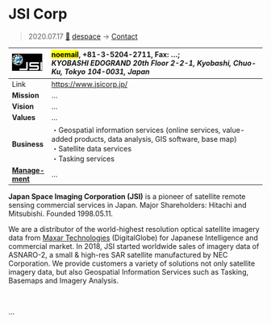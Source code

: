 # JSI Corp
> 2020.07.17 [🚀](../index/index.md) [despace](index.md) → [Contact](contact.md)

|[![](f/contact/j/jsi_corp_logo1_thumb.jpg)](f/contact/j/jsi_corp_logo1.png)|<mark>noemail</mark>, +81-3-5204-2711, Fax: …;<br> *KYOBASHI EDOGRAND 20th Floor 2-2-1, Kyobashi, Chuo-Ku, Tokyo 104-0031, Japan*|
|:--|:--|
|Link|<https://www.jsicorp.jp/>|
|**Mission**|…|
|**Vision**|…|
|**Values**|…|
|**Business**|・Geospatial information services (online services, value-added products, data analysis, GIS software, base map)<br> ・Satellite data services<br> ・Tasking services|
|**[Manage-<br>ment](mgmt.md)**|…|

**Japan Space Imaging Corporation (JSI)** is a pioneer of satellite remote sensing commercial services in Japan. Major Shareholders: Hitachi and Mitsubishi. Founded 1998.05.11.

We are a distributor of the world-highest resolution optical satellite imagery data from [Maxar Technologies](zz_maxar.md) (DigitalGlobe) for Japanese Intelligence and commercial market. In 2018, JSI started worldwide sales of imagery data of ASNARO-2, a small & high-res SAR satellite manufactured by NEC Corporation. We provide customers a variety of solutions not only satellite imagery data, but also Geospatial Information Services such as Tasking, Basemaps and Imagery Analysis.

<p style="page-break-after:always"> </p>

…

